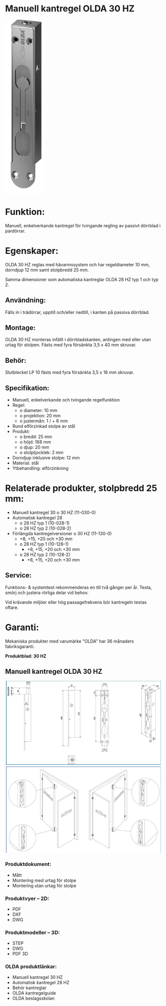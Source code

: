 # **Manuell kantregel OLDA 30 HZ**

![](_page_0_Picture_4.jpeg)

# **Funktion:**

Manuell, enkelverkande kantregel för tvingande regling av passivt dörrblad i pardörrar.

# **Egenskaper:**

OLDA 30 HZ reglas med hävarmssystem och har regeldiameter 10 mm, dorndjup 12 mm samt stolpbredd 25 mm.

Samma dimensioner som automatiska kantreglar OLDA 28 HZ typ 1 och typ 2.

## **Användning:**

Fälls in i trädörrar, upptill och/eller nedtill, i kanten på passiva dörrblad.

## **Montage:**

OLDA 30 HZ monteras infällt i dörrbladskanten, antingen med eller utan urtag för stolpen. Fästs med fyra försänkta 3,5 x 40 mm skruvar.

## **Behör:**

Slutblecket LP 10 fästs med fyra försänkta 3,5 x 16 mm skruvar.

## **Specifikation:**

- Manuell, enkelverkande och tvingande regelfunktion
- Regel:
	- o diameter: 10 mm
	- o projektion: 20 mm
	- o justermån: 1 / + 6 mm
- Rund elförzinkad stolpe av stål
- Produkt:
	- o bredd: 25 mm
	- o höjd: 168 mm
	- o djup: 20 mm
	- o stolptjocklek: 2 mm
- Dorndjup inklusive stolpe: 12 mm
- Material: stål
- Ytbehandling: elförzinkning

# **Relaterade produkter, stolpbredd 25 mm:**

- Manuell kantregel 30 o 30 HZ (11-030-0)
- Automatisk kantregel 28
	- o 28 HZ typ 1 (10-028-1)
	- o 28 HZ typ 2 (10-028-2)
- Förlängda kantregelversioner o 30 HZ (11-130-0)
	- +8, +15, +20 och +30 mm
	- o 28 HZ typ 1 (10-128-1)
		- +8, +15, +20 och +30 mm
	- o 28 HZ typ 2 (10-128-2)
		- +8, +15, +20 och +30 mm

## **Service:**

Funktions- & systemtest rekommenderas en till två gånger per år. Testa, smörj och justera rörliga delar vid behov.

Vid krävande miljöer eller hög passagefrekvens bör kantregeln testas oftare.

# **Garanti:**

Mekaniska produkter med varumärke "OLDA" har 36 månaders fabriksgaranti.

**Produktblad: 30 HZ**

## **Manuell kantregel OLDA 30 HZ**

![](_page_1_Figure_4.jpeg)

### **Produktdokument:**

- Mått
- Montering med urtag för stolpe
- Montering utan urtag för stolpe

### **Produktvyer – 2D:**

- PDF
- DXF
- DWG

### **Produktmodeller – 3D:**

- STEP
- DWG
- PDF 3D

### **OLDA produktlänkar:**

- Manuell kantregel 30 HZ
- Automatisk kantregel 28 HZ
- Behör kantreglar
- OLDA kantregelguide
- OLDA beslagsskolan